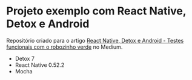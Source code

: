 # Projeto exemplo com React Native, Detox e Android

Repositório criado para o artigo [React Native, Detox e Android - Testes funcionais com o robozinho verde]() no Medium.

* Detox 7
* React Native 0.52.2
* Mocha
